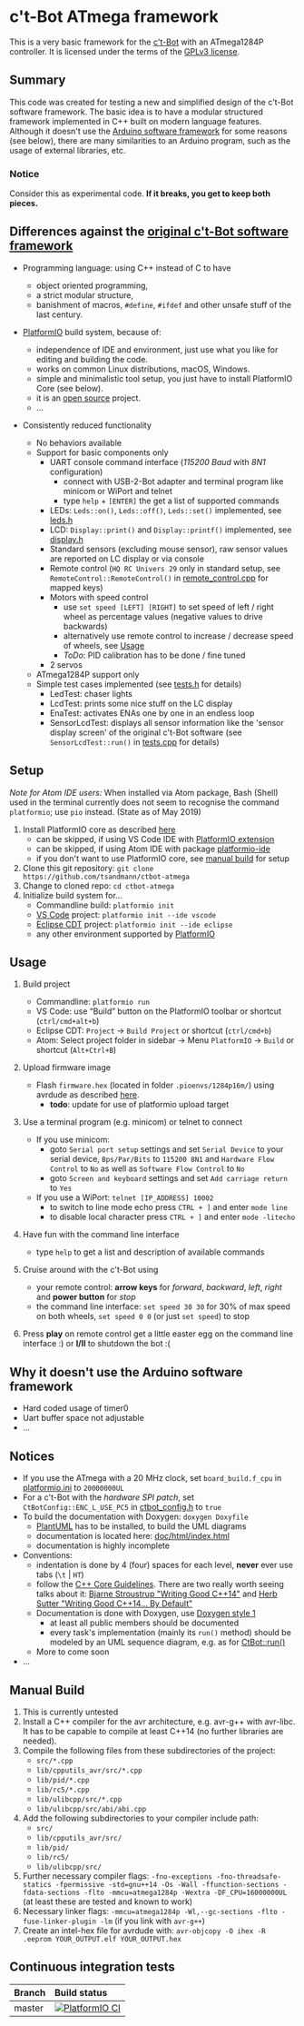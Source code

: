# c't-Bot ATmega framework

This is a very basic framework for the [c't-Bot][ctBot] with an ATmega1284P controller. It is licensed under the terms of the [GPLv3 license](LICENSE.md).

## Summary

This code was created for testing a new and simplified design of the c't-Bot software framework. The basic idea is to have a modular structured framework implemented in C++ built on modern language features. Although it doesn't use the [Arduino software framework][ArduinoCore] for some reasons (see below), there are many similarities to an Arduino program, such as the usage of external libraries, etc.

### Notice

Consider this as experimental code. **If it breaks, you get to keep both pieces.**

## Differences against the [original c't-Bot software framework][ctBotSW]

* Programming language: using C++ instead of C to have
  * object oriented programming,
  * a strict modular structure,
  * banishment of macros, `#define`, `#ifdef` and other unsafe stuff of the last century.

* [PlatformIO] build system, because of:
  * independence of IDE and environment, just use what you like for editing and building the code.
  * works on common Linux distributions, macOS, Windows.
  * simple and minimalistic tool setup, you just have to install PlatformIO Core (see below).
  * it is an [open source][PIOGithub] project.
  * ...

* Consistently reduced functionality
  * No behaviors available
  * Support for basic components only
    * UART console command interface (*115200 Baud* with *8N1* configuration)
      * connect with USB-2-Bot adapter and terminal program like minicom or WiPort and telnet
      * type `help` + `[ENTER]` the get a list of supported commands
    * LEDs: `Leds::on()`, `Leds::off()`, `Leds::set()` implemented, see [leds.h](src/leds.h)
    * LCD: `Display::print()` and `Display::printf()` implemented, see [display.h](src/display.h)
    * Standard sensors (excluding mouse sensor), raw sensor values are reported on LC display or via console
    * Remote control (`HQ RC Univers 29` only in standard setup, see `RemoteControl::RemoteControl()` in [remote_control.cpp](src/remote_control.cpp) for mapped keys)
    * Motors with speed control
      * use `set speed [LEFT] [RIGHT]` to set speed of left / right wheel as percentage values (negative values to drive backwards)
      * alternatively use remote control to increase / decrease speed of wheels, see [Usage](#Usage)
      * *ToDo*: PID calibration has to be done / fine tuned
    * 2 servos
  * ATmega1284P support only
  * Simple test cases implemented (see [tests.h](src/tests.h) for details)
    * LedTest: chaser lights
    * LcdTest: prints some nice stuff on the LC display
    * EnaTest: activates ENAs one by one in an endless loop
    * SensorLcdTest: displays all sensor information like the 'sensor display screen' of the original c't-Bot  software (see `SensorLcdTest::run()` in [tests.cpp](src/tests.cpp) for details)

## Setup

_Note for Atom IDE users:_ When installed via Atom package, Bash (Shell) used in the terminal currently does not seem to recognise the command `platformio`; use `pio` instead. (State as of May 2019)

1. Install PlatformIO core as described [here][PIOInstall]
    * can be skipped, if using VS Code IDE with [PlatformIO extension][PlatformIOVSC]
    * can be skipped, if using Atom IDE with package [platformio-ide](https://atom.io/packages/platformio-ide)
    * if you don't want to use PlatformIO core, see [manual build](#manual-build) for setup
1. Clone this git repository: `git clone https://github.com/tsandmann/ctbot-atmega`
1. Change to cloned repo: `cd ctbot-atmega`
1. Initialize build system for...
    * Commandline build: `platformio init`
    * [VS Code][VSCode] project: `platformio init --ide vscode`
    * [Eclipse CDT][EclipseCDT] project: `platformio init --ide eclipse`
    * any other environment supported by [PlatformIO][PlatformIOIDE]

## Usage

1. Build project
    * Commandline: `platformio run`
    * VS Code: use “Build” button on the PlatformIO toolbar or shortcut (`ctrl/cmd+alt+b`)
    * Eclipse CDT: `Project` -> `Build Project` or shortcut (`ctrl/cmd+b`)
    * Atom: Select project folder in sidebar -> Menu `PlatformIO` -> `Build` or shortcut (`Alt+Ctrl+B`)
1. Upload firmware image
    * Flash `firmware.hex` (located in folder `.pioenvs/1284p16m/`) using avrdude as described [here][WikiFlash].
      * **todo**: update for use of platformio upload target
1. Use a terminal program (e.g. minicom) or telnet to connect
    * If you use minicom:
      * goto `Serial port setup` settings and set `Serial Device` to your serial device, `Bps/Par/Bits` to `115200 8N1` and `Hardware Flow Control` to `No` as well as `Software Flow Control` to `No`
      * goto `Screen and keyboard` settings and set `Add carriage return` to `Yes`
    * If you use a WiPort: `telnet [IP_ADDRESS] 10002`
      * to switch to line mode echo press `CTRL + ]` and enter `mode line`
      * to disable local character press `CTRL + ]` and enter `mode -litecho`

1. Have fun with the command line interface
    * type `help` to get a list and description of available commands
1. Cruise around with the c't-Bot using
    * your remote control: **arrow keys** for *forward*, *backward*, *left*, *right* and **power button** for *stop*
    * the command line interface: `set speed 30 30` for 30% of max speed on both wheels, `set speed 0 0` (or just `set speed`) to stop
1. Press **play** on remote control get a little easter egg on the command line interface :) or **I/II** to shutdown the bot :(

## Why it doesn't use the Arduino software framework

* Hard coded usage of timer0
* Uart buffer space not adjustable
* ...

## Notices

* If you use the ATmega with a 20 MHz clock, set `board_build.f_cpu` in [platformio.ini](platformio.ini) to `20000000UL`
* For a c't-Bot with the *hardware SPI patch*, set `CtBotConfig::ENC_L_USE_PC5` in [ctbot_config.h](src/ctbot_config.h) to `true`
* To build the documentation with Doxygen: `doxygen Doxyfile`
  * [PlantUML] has to be installed, to build the UML diagrams
  * documentation is located here: [doc/html/index.html](doc/html/index.html)
  * documentation is highly incomplete
* Conventions:
  * indentation is done by 4 (four) spaces for each level, **never** ever use tabs (`\t` | `HT`)
  * follow the [C++ Core Guidelines]. There are two really worth seeing talks about it: [Bjarne Stroustrup "Writing Good C++14"][CppCon2015Stroustrup] and [Herb Sutter "Writing Good C++14... By Default"][CppCon2015Sutter]
  * Documentation is done with Doxygen, use [Doxygen style 1]
    * at least all public members should be documented
    * every task's implementation (mainly its `run()` method) should be modeled by an UML sequence diagram, e.g. as for [CtBot::run()](doc/html/CtBot_run.png)
  * More to come soon
* ...

## Manual Build

1. This is currently untested
1. Install a C++ compiler for the avr architecture, e.g. avr-g++ with avr-libc. It has to be capable to compile at least C++14 (no further libraries are needed).
1. Compile the following files from these subdirectories of the project:
    * `src/*.cpp`
    * `lib/cpputils_avr/src/*.cpp`
    * `lib/pid/*.cpp`
    * `lib/rc5/*.cpp`
    * `lib/ulibcpp/src/*.cpp`
    * `lib/ulibcpp/src/abi/abi.cpp`
1. Add the following subdirectories to your compiler include path:
    * `src/`
    * `lib/cpputils_avr/src/`
    * `lib/pid/`
    * `lib/rc5/`
    * `lib/ulibcpp/src/`
1. Further necessary compiler flags: `-fno-exceptions -fno-threadsafe-statics -fpermissive -std=gnu++14 -Os -Wall -ffunction-sections -fdata-sections -flto -mmcu=atmega1284p -Wextra -DF_CPU=16000000UL` (at least these are tested and known to work)
1. Necessary linker flags: `-mmcu=atmega1284p -Wl,--gc-sections -flto -fuse-linker-plugin -lm` (if you link with `avr-g++`)
1. Create an intel-hex file for avrdude with: `avr-objcopy -O ihex -R .eeprom YOUR_OUTPUT.elf YOUR_OUTPUT.hex`

## Continuous integration tests

| Branch              | Build status  |
|:------------------- |:------------- |
| master              | [![PlatformIO CI](https://github.com/tsandmann/ctbot-atmega/actions/workflows/pio_build.yml/badge.svg?branch=master)](https://github.com/tsandmann/ctbot-atmega/actions/workflows/pio_build.yml) |

[ctBot]: https://www.heise.de/ct/artikel/c-t-Bot-und-c-t-Sim-284119.html
[ArduinoCore]: https://github.com/arduino/ArduinoCore-avr
[ctBotSW]: https://github.com/tsandmann/ct-bot
[PlatformIO]: https://platformio.org
[PIOGithub]: https://github.com/platformio/platformio-core
[PIOInstall]: http://docs.platformio.org/en/latest/installation.html
[PlatformIOVSC]: http://docs.platformio.org/en/latest/faq.html#faq-install-shell-commands
[VSCode]: https://github.com/Microsoft/vscode
[EclipseCDT]: https://eclipse.org
[PlatformIOIDE]: http://docs.platformio.org/en/latest/ide.html#ide
[WikiFlash]: https://www.heise.de/ct/projekte/machmit/ctbot/wiki/Flash
[PlantUML]: http://plantuml.com
[C++ Core Guidelines]: https://github.com/isocpp/CppCoreGuidelines/blob/master/CppCoreGuidelines.md
[CppCon2015Stroustrup]: https://youtu.be/1OEu9C51K2A
[CppCon2015Sutter]: https://youtu.be/hEx5DNLWGgA
[Doxygen style 1]: https://www.stack.nl/~dimitri/doxygen/manual/docblocks.html#cppblock


